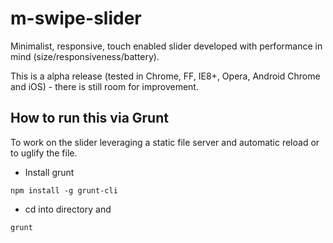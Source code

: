 m-swipe-slider
==============

Minimalist, responsive, touch enabled slider developed with performance in mind (size/responsiveness/battery).

This is a alpha release (tested in Chrome, FF, IE8+, Opera, Android Chrome and iOS) - there is still room for improvement.


How to run this via Grunt
-------------------------
To work on the slider leveraging a static file server and automatic reload or to uglify the file.

- Install grunt
 ```
 npm install -g grunt-cli
 ```
- cd into directory and 
 ```
 grunt
 ```